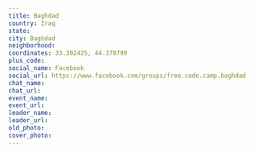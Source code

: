 ```yaml
---
title: Baghdad
country: Iraq
state: 
city: Baghdad
neighborhood: 
coordinates: 33.302425, 44.378799
plus_code:
social_name: Facebook
social_url: https://www.facebook.com/groups/free.code.camp.baghdad
chat_name:
chat_url:
event_name:
event_url:
leader_name:
leader_url:
old_photo: 
cover_photo:
---
```

